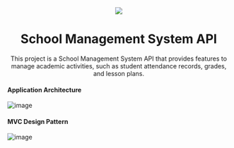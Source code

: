 <div align=center>
  <img src="https://github.com/mrnazu/School-Management-System-API/assets/108541991/05eedb20-97a8-40eb-aafe-13f05006483a"/>
<h1>School Management System API</h1>

This project is a School Management System API that provides features to manage academic activities, such as student attendance records, grades, and lesson plans. 
</div>

#### Application Architecture
![image](https://github.com/mrnazu/School-Management-System-API/assets/108541991/26db1c3c-03f7-4a9e-8b89-4ae867373f15)

#### MVC Design Pattern
![image](https://github.com/mrnazu/School-Management-System-API/assets/108541991/ef9ea62b-e752-43ad-a190-de395e06ffa8)


